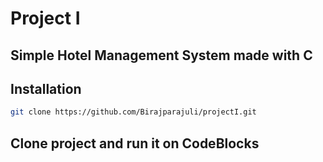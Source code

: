 # Project I
## Simple Hotel Management System made with C

## Installation

```bash
git clone https://github.com/Birajparajuli/projectI.git
```
## Clone project and run it on CodeBlocks